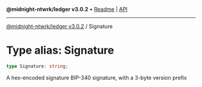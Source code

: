 **@midnight-ntwrk/ledger v3.0.2** • [Readme](../README.md) \| [API](../globals.md)

***

[@midnight-ntwrk/ledger v3.0.2](../README.md) / Signature

# Type alias: Signature

```ts
type Signature: string;
```

A hex-encoded signature BIP-340 signature, with a 3-byte version prefix
